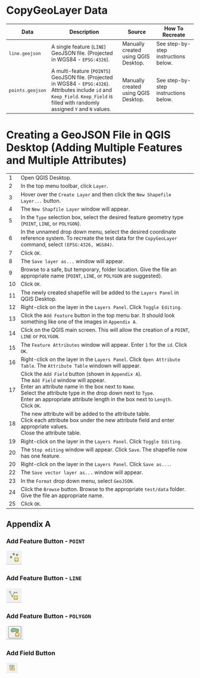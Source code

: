 # CopyGeoLayer Data

|Data|Description|Source|How To Recreate|
|---|-----|-----|----|
|`line.geojson`|A single feature (`LINE`) GeoJSON file. (Projected in WGS84 - `EPSG:4326`). |Manually created using QGIS Desktop.| See step-by-step instructions below.|
|`points.geojson`|A multi-feature (`POINTS`) GeoJSON file. (Projected in WGS84 - `EPSG:4326`). Attributes include `id` and `Keep_Field`. `Keep_Field` is filled with randomly assigned `Y` and `N` values.|Manually created using QGIS Desktop.| See step-by-step instructions below.|

# Creating a GeoJSON File in QGIS Desktop (Adding Multiple Features and Multiple Attributes)

| |		|
|-|----|
|1|Open QGIS Desktop.|
|2|In the top menu toolbar, click `Layer`.|
|3|Hover over the `Create Layer` and then click the `New Shapefile Layer...` button.|
|4|The `New Shapfile Layer` window will appear.|
|5|In the `Type` selection box, select the desired feature geometry type (`POINT`, `LINE`, or `POLYGON`).|
|6|In the unnamed drop down menu, select the desired coordinate reference system. To recreate the test data for the `CopyGeoLayer` command, select `(EPSG:4326, WGS84)`. |
|7|Click `OK`.|
|8|The `Save layer as...` window will appear.|
|9|Browse to a safe, but temporary, folder location. Give the file an appropriate name (`POINT`, `LINE`, or `POLYGON` are suggested). 
|10| Click `OK`.|
|11|The newly created shapefile will be added to the `Layers Panel` in QGIS Desktop.|
|12|Right-click on the layer in the `Layers Panel`. Click `Toggle Editing`.|
|13|Click the `Add Feature` button in the top menu bar. It should look something like one of the images in `Appendix A`.|
|14|Click on the QGIS main screen. This will allow the creation of a `POINT`, `LINE` or `POLYGON`.|
|15|The `Feature Attributes` window will appear. Enter `1` for the `id`. Click `OK`.|
|16|Right-click on the layer in the `Layers Panel`. Click `Open Attribute Table`. The `Attribute Table` windown will appear.|
|17|Click the `Add Field` button (shown in `Appendix A`). <br> The `Add Field` window will appear. <br> Enter an attribute name in the box next to `Name`. <br> Select the attribute type in the drop down next to `Type`. <br> Enter an appropriate attribute length in the box next to `Length`. <br> Click `OK`.|
|18| The new attribute will be added to the attribute table. <br> Click each attribute box under the new attribute field and enter appropriate values. <br> Close the attribute table.|
|19|Right-click on the layer in the `Layers Panel`. Click `Toggle Editing`.|
|20|The `Stop editing` window will appear. Click `Save`. The shapefile now has one feature.|
|20|Right-click on the layer in the `Layers Panel`. Click `Save as...`.|
|22|The `Save vector layer as...` window will appear.|
|23|In the `Format` drop down menu, select `GeoJSON`.|
|24|Click the `Browse` button. Browse to the appropriate `test/data` folder.  Give the file an appropriate name.|
|25|Click `OK`.|

## Appendix A

### Add Feature Button - `POINT`
![QGIS-AddFeature-Point](../../../images/QGIS-AddFeature-Point.PNG)
### Add Feature Button - `LINE`
![QGIS-AddFeature-Line](../../../images/QGIS-AddFeature-Line.PNG)
### Add Feature Button - `POLYGON`
![QGIS-AddFeature-Polygon](../../../images/QGIS-AddFeature-Polygon.PNG)
### Add Field Button 
![QGIS-AddField-Polygon](../../../images/QGIS-NewField.PNG)
